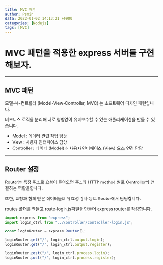 ```yaml
---
title: MVC 패턴
author: Psmin
data: 2022-01-02 14:13:21 +0900
categories: [Nodejs]
tags: [MVC]
---
```


# MVC 패턴을 적용한 express 서버를 구현해보자.

---

## MVC 패턴

모델-뷰-컨트롤러 (Model-View-Controller, MVC) 는 소프트웨어 디자인 패턴입니다.

비즈니스 로직을 분리해 서로 영향없이 유지보수할 수 있는 애플리케이션을 만들 수 있습니다.

- Model : 데이터 관련 작업 담당
- View : 사용자 인터페이스 담당
- Controller : 데이터 (Model)과 사용자 인터페이스 (View) 요소 연결 담당

---

## Router 설정

Router는 특정 주소로 요청이 들어오면 주소와 HTTP method 별로 Controller와 연결하는 역활을합니다.

또한, 요청과 함께 받은 데이터들의 유효성 검사 등도 Router에서 담당합니다.

routes 폴더를 만들고 route-login.js파일을 만들어 express router를 작성합니다.

```js
import express from "express";
import login_ctrl from "../controller/controller-login.js";

const loginRouter = express.Router();

loginRouter.get("/", login_ctrl.output.login);
loginRouter.get("/", login_ctrl.output.register);

loginRouter.post("/", login_ctrl.process.login);
loginRouter.post("/", login_ctrl.process.register);
```
